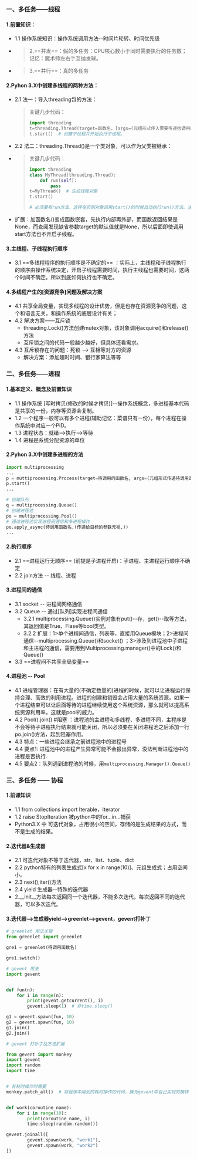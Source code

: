 ### 一、多任务——线程

#### 1.前置知识：

- 1.1 操作系统知识：操作系统调用方法--时间片轮转、时间优先级
- > 2.==并发==：假的多任务：CPU核心数小于同时需要执行的任务数；记忆：魔术师左右手互抛发球。
- > 3.==并行==：真的多任务

#### 2.Pyhon 3.X中创建多线程的两种方法：

 -  2.1 法一：导入threading包的方法：

    > 关键几步代码：
    >
    > ```python
    > import threading
    > t=threading.Thread(target=函数名，[args=(元组形式传入需要传递给调用函数的方法)])  # 调用threading的Thread类生成普通的实例对象；# 这里还需要注意的是，传递的是函数名，不能在函数名之后加()，否则就变成函数的嵌套调用
    > t.start()  # 创建子线程并开始执行子线程。
    > ```

- 2.2 法二：threading.Thread()是一个类对象，可以作为父类被继承：

- > 关键几步代码：
  >
  > ```python
  > import threading
  > class MyThread(threading.Thread):
  >     def run(self):  
  >         pass
  > t=MyThread()  # 生成线程对象
  > t.start()  
  >
  > # 必须要有run方法，这样在实例对象调用start()的时候自动执行run()方法。注意：run()方法执行结束，该线程就结束。所以，可以在run方法中调用其他方法来间接执行其他方法。
  > ```
  >

-  扩展：加函数名()变成函数嵌套，先执行内部再外部，而函数返回结果是None，而查阅发现缺省参数target的默认值就是None，所以后面即使调用start方法也不开启子线程。

#### 3.主线程、子线程执行顺序

- 3.1 ==多线程程序的执行顺序是不确定的== ：实际上，主线程和子线程执行的顺序由操作系统决定，开启子线程需要时间，执行主线程也需要时间，这两个时间不确定。所以到底如何执行也不确定。

#### 4.多线程产生的[资源竞争]问题及解决方案

- 4.1 共享全局变量，实现多线程的设计优势，但是也存在资源竞争的问题，这个和语言无关，和操作系统的底层设计有关；
- 4.2 解决方案——互斥锁
  - threading.Lock()方法创建mutex对象，该对象调用acquire()和release()方法
  - 互斥锁之间的代码一般越少越好，但具体还看需求。
- 4.3 互斥锁存在的问题：死锁 --> 互相等对方的资源
  - 解决方案：添加超时时间、银行家算法等等



### 二、多任务——进程

#### 1.基本定义、概念及前置知识

- 1.1 操作系统 [写时拷贝(修改的时候才拷贝)]--操作系统概念，多进程基本代码是共享的一份，内存等资源会复制。
- 1.2 一个程序一般可以有多个进程(辅助记忆：菜谱只有一份），每个进程在操作系统中对应一个PID。
- 1.3 进程状态：就绪-->执行-->等待
- 1.4 进程是系统分配资源的单位

#### 2.Pyhon 3.X中创建多进程的方法

```python
import multiprocessing
...
p = muttiprocessing.Process(target=待调用的函数名, args=(元组形式传递待调用函数所需要的参数))
p.start()
...

# 创建队列
q = multiprocessing.Queue()
# 创建进程池
po = multiprocessing.Pool()
# 通过进程池实现进程间通信和多进程操作
po.apply_async(待调用函数名,(传递给目标的参数元祖,))
...

```

#### 2.执行顺序

- 2.1 ==进程运行无顺序== (前提是子进程开启)：子进程、主进程运行顺序不确定
- 2.2 join方法 -- 线程、进程

#### 3.进程间的通信

- 3.1 socket -- 进程间网络通信
- 3.2 Queue -- 通过[队列]实现进程间通信
  - 3.2.1 multiprocessing.Queue()实例对象有put()--存，get()--取等方法，其返回值是True、Flase等bool类型。
  - 3.2.2 扩展：1>单个进程间通信，列表等，直接用Queue模块；2>进程间通信--multiprocessing.Queue()和socket() ；3>涉及到进程池中子进程和主进程的通信，需要用到Multiprocessing.manager()中的Lock()和Queue()
- 3.3  ==进程间不共享全局变量==

#### 4.进程池 -- Pool

- 4.1 进程管理器：在有大量的(不确定数量的)进程的时候，就可以让进程运行保持合理、高效的利用进程。进程的创建和销毁会占用大量的系统资源，如果一个进程结束可以让后面等待的进程继续使用这个系统资源，那么就可以提高系统资源利用率，这就是pool的威力。
- 4.2 Pool().join() #阻塞  ：进程池的主进程和多线程、多进程不同，主程序是不会等待子进程执行结束就可能关闭，所以必须要在关闭进程池之后添加一行po.join()方法，起到阻塞作用。
- 4.3 特点：一些进程会继承之前进程池中的进程号
- 4.4 要点1: 进程池中的进程产生异常可能不会报出异常，没法判断进程池中的进程是否执行.
- 4.5 要点2：队列遇到进程池的时候，用```multiprocessing.Manager().Queue()```



### 三、多任务 —— 协程

#### 1.前课知识

- 1.1 from collections import Iterable，Iterator
- 1.2 raise StopIteration  被python中的for...in...捕获
- Python3.X 中 可迭代对象，占用很小的空间，存储的是生成结果的方式，而不是生成的结果。

#### 2.迭代器&生成器

- 2.1 可迭代对象不等于迭代器，str、list、tuple、dict
- 2.2 python特有的列表生成式[x for x in range(10)]、元组生成式；占用空间小。
- 2.3 next();iter()方法
- 2.4 yield 生成器--特殊的迭代器
- 2.__init__方法每次返回同一个迭代器，不能多次迭代，每次返回不同的迭代器，可以多次迭代。

#### 3.迭代器-->生成器yield-->greenlet-->gevent，gevent打补丁

```python
# greenlet 用法关键
from greenlet import greenlet

gre1 = greenlet(待调用函数名)

gre1.switch()
```

```python
# gevent 用法
import gevent


def fun(n):
    for i in range(n):
        print(gevent.getcurrent(), i)
        gevent.sleep(1)  # 非time.sleep()

g1 = gevent.spawn(fun, 10)
g2 = gevent.spawn(fun, 10)
g1.join()
g2.join()

```

```python
# gevent 打补丁及方法扩展

from gevent import monkey
import gevent
import random
import time


# 有耗时操作时需要
monkey.patch_all()  # 将程序中用到的耗时操作的代码，换为gevent中自己实现的模块


def work(coroutine_name):
    for i in range(10):
        print(coroutine_name, i)
        time.sleep(random.random())

gevent.joinall([
        gevent.spawn(work, "work1"),
        gevent.spawn(work, "work2")
])
```







